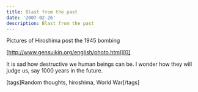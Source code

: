 ```yaml
---
title: Blast from the past
date: '2007-02-26'
description: Blast from the past
---
```


Pictures of Hiroshima post the 1945 bombing

[http://www.gensuikin.org/english/photo.html][0]

It is sad how destructive we human beings can be. I wonder how they will judge us, say 1000 years in the future.

\[tags\]Random thoughts, hiroshima, World War\[/tags\]


[0]: http://www.gensuikin.org/english/photo.html "http://www.gensuikin.org/english/photo.html"